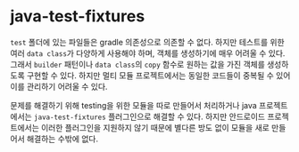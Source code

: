 # java-test-fixtures

`test` 폴더에 있는 파일들은 gradle 의존성으로 의존할 수 없다. 하지만 테스트를 위한 여러 `data class`가 다양하게 사용해야 하며, 객체를 생성하기에 매우 어려울 수 있다. 그래서 `builder` 패턴이나 `data class`의 `copy` 함수로 원하는 값을 가진 객체를 생성하도록 구현할 수 있다. 하지만 멀티 모듈 프로젝트에서는 동일한 코드들이 중복될 수 있어 이를 관리하기 어려울 수 있다.

문제를 해결하기 위해 testing을 위한 모듈을 따로 만들어서 처리하거나 java 프로젝트에서는 `java-test-fixtures` 플러그인으로 해결할 수 있다. 하지만 안드로이드 프로젝트에서는 이러한 플러그인을 지원하지 않기 때문에 별다른 방도 없이 모듈을 새로 만들어서 해결하는 수밖에 없다.